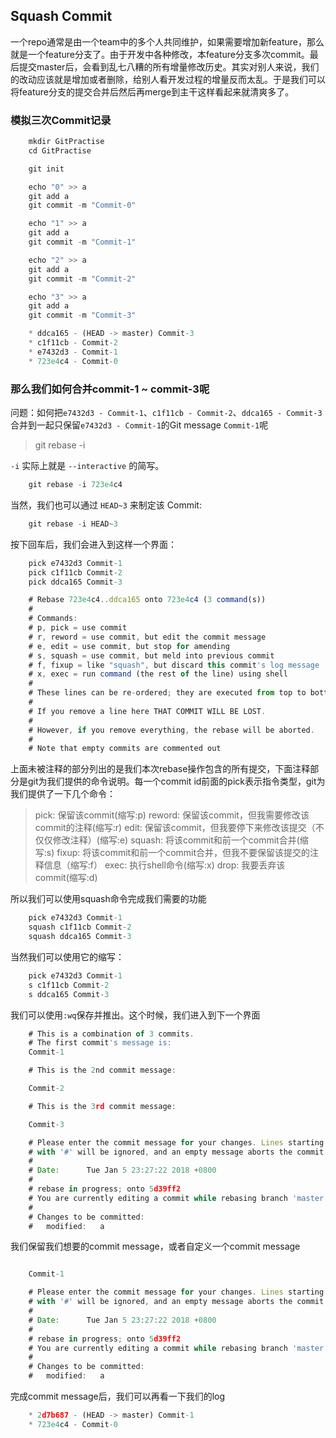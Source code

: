 ## Squash Commit

一个repo通常是由一个team中的多个人共同维护，如果需要增加新feature，那么就是一个feature分支了。由于开发中各种修改，本feature分支多次commit。最后提交master后，会看到乱七八糟的所有增量修改历史。其实对别人来说，我们的改动应该就是增加或者删除，给别人看开发过程的增量反而太乱。于是我们可以将feature分支的提交合并后然后再merge到主干这样看起来就清爽多了。

### 模拟三次Commit记录

```javascript
    mkdir GitPractise
    cd GitPractise

    git init

    echo "0" >> a
    git add a
    git commit -m "Commit-0"

    echo "1" >> a
    git add a
    git commit -m "Commit-1"

    echo "2" >> a
    git add a
    git commit -m "Commit-2"

    echo "3" >> a
    git add a
    git commit -m "Commit-3"
```


```javascript
    * ddca165 - (HEAD -> master) Commit-3
    * c1f11cb - Commit-2
    * e7432d3 - Commit-1
    * 723e4c4 - Commit-0
```

### 那么我们如何合并commit-1 ~ commit-3呢

问题：如何把`e7432d3 - Commit-1`、`c1f11cb - Commit-2`、`ddca165 - Commit-3`合并到一起只保留`e7432d3 - Commit-1`的Git message `Commit-1`呢

> git rebase -i

`-i` 实际上就是 `--interactive` 的简写。

```javascript
    git rebase -i 723e4c4
```

当然，我们也可以通过 `HEAD~3` 来制定该 Commit:
```javascript
    git rebase -i HEAD~3
```

按下回车后，我们会进入到这样一个界面：

```javascript
    pick e7432d3 Commit-1
    pick c1f11cb Commit-2
    pick ddca165 Commit-3

    # Rebase 723e4c4..ddca165 onto 723e4c4 (3 command(s))
    #
    # Commands:
    # p, pick = use commit
    # r, reword = use commit, but edit the commit message
    # e, edit = use commit, but stop for amending
    # s, squash = use commit, but meld into previous commit
    # f, fixup = like "squash", but discard this commit's log message
    # x, exec = run command (the rest of the line) using shell
    #
    # These lines can be re-ordered; they are executed from top to bottom.
    #
    # If you remove a line here THAT COMMIT WILL BE LOST.
    #
    # However, if you remove everything, the rebase will be aborted.
    #
    # Note that empty commits are commented out
```

上面未被注释的部分列出的是我们本次rebase操作包含的所有提交，下面注释部分是git为我们提供的命令说明。每一个commit id前面的pick表示指令类型，git为我们提供了一下几个命令：

> pick: 保留该commit(缩写:p)
> reword: 保留该commit，但我需要修改该commit的注释(缩写:r)
> edit: 保留该commit，但我要停下来修改该提交（不仅仅修改注释）(缩写:e)
> squash: 将该commit和前一个commit合并(缩写:s)
> fixup: 将该commit和前一个commit合并，但我不要保留该提交的注释信息（缩写:f）
> exec: 执行shell命令(缩写:x)
> drop: 我要丢弃该commit(缩写:d)

所以我们可以使用squash命令完成我们需要的功能

```javascript
    pick e7432d3 Commit-1
    squash c1f11cb Commit-2
    squash ddca165 Commit-3
```

当然我们可以使用它的缩写：
```javascript
    pick e7432d3 Commit-1
    s c1f11cb Commit-2
    s ddca165 Commit-3
```

我们可以使用`:wq`保存并推出。这个时候，我们进入到下一个界面

```javascript
    # This is a combination of 3 commits.
    # The first commit's message is:
    Commit-1

    # This is the 2nd commit message:

    Commit-2

    # This is the 3rd commit message:

    Commit-3

    # Please enter the commit message for your changes. Lines starting
    # with '#' will be ignored, and an empty message aborts the commit.
    #
    # Date:      Tue Jan 5 23:27:22 2018 +0800
    #
    # rebase in progress; onto 5d39ff2
    # You are currently editing a commit while rebasing branch 'master' on '723e4c4'.
    #
    # Changes to be committed:
    #   modified:   a
```

我们保留我们想要的commit message，或者自定义一个commit message

```javascript

    Commit-1

    # Please enter the commit message for your changes. Lines starting
    # with '#' will be ignored, and an empty message aborts the commit.
    #
    # Date:      Tue Jan 5 23:27:22 2018 +0800
    #
    # rebase in progress; onto 5d39ff2
    # You are currently editing a commit while rebasing branch 'master' on '723e4c4'.
    #
    # Changes to be committed:
    #   modified:   a
```

完成commit message后，我们可以再看一下我们的log

```javascript
    * 2d7b687 - (HEAD -> master) Commit-1
    * 723e4c4 - Commit-0
```